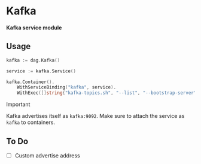 # Kafka

**Kafka service module**

## Usage

```go
kafka := dag.Kafka()

service := kafka.Service()

kafka.Container().
    WithServiceBinding("kafka", service).
    WithExec([]string{"kafka-topics.sh", "--list", "--bootstrap-server", "kafka:9092"})
```

> [!IMPORTANT]
> Kafka advertises itself as `kafka:9092`. Make sure to attach the service as `kafka` to containers.

## To Do

- [ ] Custom advertise address
